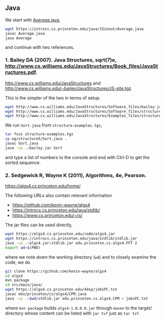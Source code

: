 ## Java

We start with [Average.java](https://introcs.cs.princeton.edu/java/15inout/Average.java),
```bash
wget https://introcs.cs.princeton.edu/java/15inout/Average.java
javac Average.java
java Average
```
and continue with two references.

### 1. Bailey DA (2007). **Java Structures**, sqrt(7)e, http://www.cs.williams.edu/JavaStructures/Book_files/JavaStructures.pdf.

http://www.cs.williams.edu/JavaStructures and http://www.cs.williams.edu/~bailey/JavaStructures/JS-site.tgz

This is the simpler of the two in terms of setup.

```bash
wget http://www.cs.williams.edu/JavaStructures/Software_files/bailey.jar
wget http://www.cs.williams.edu/JavaStructures/Software_files/structure-source.tgz
wget http://www.cs.williams.edu/JavaStructures/Examples_files/structure-examples.tgz
```
We run `Sort.java` from `structure-examples.tgz`,
```bash
tar fvzx structure-examples.tgz
cp eg/structure5/Sort.java .
javac Sort.java
java -cp .:bailey.jar Sort
```
and type a list of numbers to the console and end with Ctrl-D to get the sorted sequence.

### 2. Sedgewick R, Wayne K (2011), **Algorithms, 4e**, Pearson.

https://algs4.cs.princeton.edu/home/

The following URLs also contain relevant information
  * https://github.com/kevin-wayne/algs4
  * https://introcs.cs.princeton.edu/java/stdlib/
  * https://www.cs.princeton.edu/~rs/

The jar files can be used directly,
```bash
wget https://algs4.cs.princeton.edu/code/algs4.jar
wget https://introcs.cs.princeton.edu/java/stdlib/stdlib.jar
java -cp .:algs4.jar:stdlib.jar edu.princeton.cs.algs4.FFT 2
export wd=$(PWD)
```
where we note down the working directory (`wd`) and to closely examine the code, we do
```bash
git clone https://github.com/kevin-wayne/algs4
cd algs4
mvn package
cd src/main/java/
wget https://algs4.cs.princeton.edu/44sp/jobsPC.txt
javac edu/princeton/cs/algs4/CPM.java
java -cp .:$wd/stdlib.jar edu.princeton.cs.algs4.CPM < jobsPC.txt
```
where `mvn package` builds `algs4-1.0.0.0.jar` through `maven` to the target/ directory whose content can be listed with `jar tvf` just as `tar tvf`.

